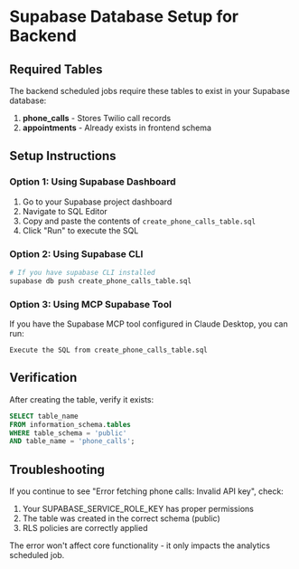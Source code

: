 # Supabase Database Setup for Backend

## Required Tables

The backend scheduled jobs require these tables to exist in your Supabase database:

1. **phone_calls** - Stores Twilio call records
2. **appointments** - Already exists in frontend schema

## Setup Instructions

### Option 1: Using Supabase Dashboard

1. Go to your Supabase project dashboard
2. Navigate to SQL Editor
3. Copy and paste the contents of `create_phone_calls_table.sql`
4. Click "Run" to execute the SQL

### Option 2: Using Supabase CLI

```bash
# If you have supabase CLI installed
supabase db push create_phone_calls_table.sql
```

### Option 3: Using MCP Supabase Tool

If you have the Supabase MCP tool configured in Claude Desktop, you can run:

```
Execute the SQL from create_phone_calls_table.sql
```

## Verification

After creating the table, verify it exists:

```sql
SELECT table_name 
FROM information_schema.tables 
WHERE table_schema = 'public' 
AND table_name = 'phone_calls';
```

## Troubleshooting

If you continue to see "Error fetching phone calls: Invalid API key", check:

1. Your SUPABASE_SERVICE_ROLE_KEY has proper permissions
2. The table was created in the correct schema (public)
3. RLS policies are correctly applied

The error won't affect core functionality - it only impacts the analytics scheduled job.